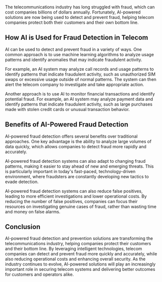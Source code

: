 
The telecommunications industry has long struggled with fraud, which can cost companies billions of dollars annually. Fortunately, AI-powered solutions are now being used to detect and prevent fraud, helping telecom companies protect both their customers and their own bottom line.

How AI is Used for Fraud Detection in Telecom
---------------------------------------------

AI can be used to detect and prevent fraud in a variety of ways. One common approach is to use machine learning algorithms to analyze usage patterns and identify anomalies that may indicate fraudulent activity.

For example, an AI system may analyze call records and usage patterns to identify patterns that indicate fraudulent activity, such as unauthorized SIM swaps or excessive usage outside of normal patterns. The system can then alert the telecom company to investigate and take appropriate action.

Another approach is to use AI to monitor financial transactions and identify potential fraud. For example, an AI system may analyze payment data and identify patterns that indicate fraudulent activity, such as large purchases made with stolen credit cards or unusual transaction behavior.

Benefits of AI-Powered Fraud Detection
--------------------------------------

AI-powered fraud detection offers several benefits over traditional approaches. One key advantage is the ability to analyze large volumes of data quickly, which allows companies to detect fraud more rapidly and accurately.

AI-powered fraud detection systems can also adapt to changing fraud patterns, making it easier to stay ahead of new and emerging threats. This is particularly important in today's fast-paced, technology-driven environment, where fraudsters are constantly developing new tactics to evade detection.

AI-powered fraud detection systems can also reduce false positives, leading to more efficient investigations and lower operational costs. By reducing the number of false positives, companies can focus their resources on investigating genuine cases of fraud, rather than wasting time and money on false alarms.

Conclusion
----------

AI-powered fraud detection and prevention solutions are transforming the telecommunications industry, helping companies protect their customers and their bottom line. By leveraging intelligent technologies, telecom companies can detect and prevent fraud more quickly and accurately, while also reducing operational costs and enhancing overall security. As the industry continues to evolve, AI-powered solutions will play an increasingly important role in securing telecom systems and delivering better outcomes for customers and operators alike.
